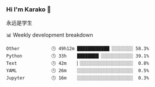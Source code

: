 ### Hi I'm Karako 👋

<!--
**karakoo/karakoo** is a ✨ _special_ ✨ repository because its `README.md` (this file) appears on your GitHub profile.

Here are some ideas to get you started:

- 🔭 I’m currently working on ...
- 🌱 I’m currently learning ...
- 👯 I’m looking to collaborate on ...
- 🤔 I’m looking for help with ...
- 💬 Ask me about ...
- 📫 How to reach me: ...
- 😄 Pronouns: ...
- ⚡ Fun fact: ...
-->
永远是学生
 <!-- waka-box start -->
📊 Weekly development breakdown
```text
Other            🕓 49h12m ████████████▏░░░░░░░░ 58.3%
Python           🕓 33h    ████████▏░░░░░░░░░░░░ 39.1%
Text             🕓 42m    ▏░░░░░░░░░░░░░░░░░░░░  0.8%
YAML             🕓 26m    ░░░░░░░░░░░░░░░░░░░░░  0.5%
Jupyter          🕓 16m    ░░░░░░░░░░░░░░░░░░░░░  0.3%
```
<!-- Powered by https://github.com/YouEclipse/waka-box-go . -->
<!-- waka-box end -->
